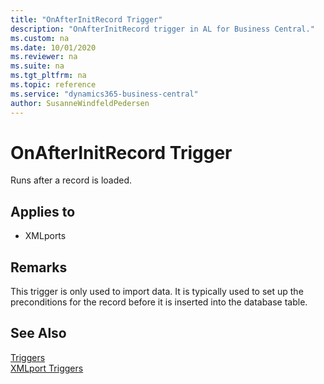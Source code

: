 ```yaml
---
title: "OnAfterInitRecord Trigger"
description: "OnAfterInitRecord trigger in AL for Business Central."
ms.custom: na
ms.date: 10/01/2020
ms.reviewer: na
ms.suite: na
ms.tgt_pltfrm: na
ms.topic: reference
ms.service: "dynamics365-business-central"
author: SusanneWindfeldPedersen
---
```



# OnAfterInitRecord Trigger
Runs after a record is loaded.  
  
## Applies to  
- XMLports  
  
## Remarks  
 This trigger is only used to import data. It is typically used to set up the preconditions for the record before it is inserted into the database table.  
  
## See Also  
 [Triggers](devenv-triggers.md)  
 [XMLport Triggers](devenv-xmlport-triggers.md)  